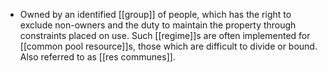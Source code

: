 - Owned by an identified [[group]] of people, which has the right to exclude non-owners and the duty to maintain the property through constraints placed on use. Such [[regime]]s are often implemented for [[common pool resource]]s, those which are difficult to divide or bound. Also referred to as [[res communes]].